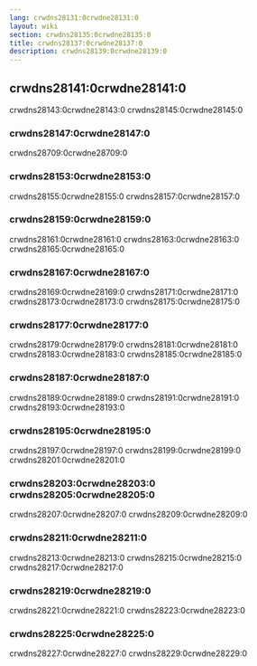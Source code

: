 ```yaml
---
lang: crwdns28131:0crwdne28131:0
layout: wiki
section: crwdns28135:0crwdne28135:0
title: crwdns28137:0crwdne28137:0
description: crwdns28139:0crwdne28139:0
---
```


## crwdns28141:0crwdne28141:0
crwdns28143:0crwdne28143:0 crwdns28145:0crwdne28145:0

### crwdns28147:0crwdne28147:0
crwdns28709:0crwdne28709:0

### crwdns28153:0crwdne28153:0
crwdns28155:0crwdne28155:0 crwdns28157:0crwdne28157:0

### crwdns28159:0crwdne28159:0
crwdns28161:0crwdne28161:0 crwdns28163:0crwdne28163:0 crwdns28165:0crwdne28165:0

### crwdns28167:0crwdne28167:0
crwdns28169:0crwdne28169:0 crwdns28171:0crwdne28171:0 crwdns28173:0crwdne28173:0 crwdns28175:0crwdne28175:0

### crwdns28177:0crwdne28177:0
crwdns28179:0crwdne28179:0 crwdns28181:0crwdne28181:0 crwdns28183:0crwdne28183:0 crwdns28185:0crwdne28185:0

### crwdns28187:0crwdne28187:0
crwdns28189:0crwdne28189:0 crwdns28191:0crwdne28191:0 crwdns28193:0crwdne28193:0

### crwdns28195:0crwdne28195:0
crwdns28197:0crwdne28197:0 crwdns28199:0crwdne28199:0 crwdns28201:0crwdne28201:0

### crwdns28203:0crwdne28203:0 crwdns28205:0crwdne28205:0
crwdns28207:0crwdne28207:0 crwdns28209:0crwdne28209:0

### crwdns28211:0crwdne28211:0
crwdns28213:0crwdne28213:0 crwdns28215:0crwdne28215:0 crwdns28217:0crwdne28217:0

### crwdns28219:0crwdne28219:0
crwdns28221:0crwdne28221:0 crwdns28223:0crwdne28223:0

### crwdns28225:0crwdne28225:0
crwdns28227:0crwdne28227:0 crwdns28229:0crwdne28229:0
